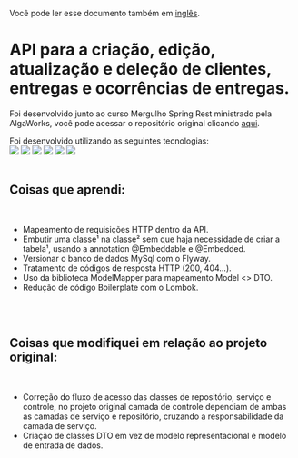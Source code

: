 Você pode ler esse documento também em [inglês](README-en.md).

# API para a criação, edição, atualização e deleção de clientes, entregas e ocorrências de entregas.

Foi desenvolvido junto ao curso Mergulho Spring Rest ministrado pela AlgaWorks, você pode acessar o repositório original clicando [aqui](https://github.com/algaworks/curso-mergulho-spring-rest).

Foi desenvolvido utilizando as seguintes tecnologias: <br>
<img src="https://img.shields.io/badge/Java-ED8B00?style=for-the-badge&logo=java&logoColor=white"/>
<img src="https://img.shields.io/badge/Spring-6DB33F?style=for-the-badge&logo=spring&logoColor=white"/>
<img src="https://img.shields.io/badge/MySQL-005C84?style=for-the-badge&logo=mysql&logoColor=white"/>
<img src="https://img.shields.io/badge/Postman-FF6C37?style=for-the-badge&logo=Postman&logoColor=white"/>
<img src="https://img.shields.io/badge/Lombok-ED8B00?color=red&style=for-the-badge&logo=lombok"/>
<img src="https://img.shields.io/badge/Flyway-ED8B00?color=blue&style=for-the-badge&logo=flyway"/>
<br/>
<br/>

## Coisas que aprendi:
<br/>

- Mapeamento de requisições HTTP dentro da API. <br/>
- Embutir uma classe¹ na classe² sem que haja necessidade de criar a tabela¹, usando a annotation @Embeddable e @Embedded. <br/>
- Versionar o banco de dados MySql com o Flyway. <br/>
- Tratamento de códigos de resposta HTTP (200, 404...). <br/>
- Uso da biblioteca ModelMapper para mapeamento Model <> DTO. <br/>
- Redução de código Boilerplate com o Lombok. <br/>
<br/>
<br/>

## Coisas que modifiquei em relação ao projeto original: 
<br/>

- Correção do fluxo de acesso das classes de repositório, serviço e controle, no projeto original camada de controle dependiam de ambas as camadas de serviço e repositório, cruzando a responsabilidade da camada de serviço. <br/>
- Criação de classes DTO em vez de modelo representacional e modelo de entrada de dados.
